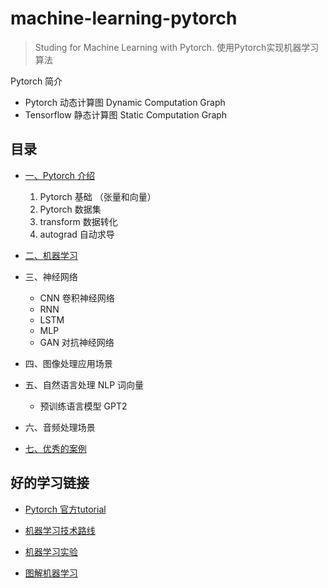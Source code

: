 # machine-learning-pytorch
> Studing for Machine Learning with Pytorch. 使用Pytorch实现机器学习算法

Pytorch 简介

* Pytorch 动态计算图 Dynamic Computation Graph
* Tensorflow 静态计算图 Static Computation Graph


## 目录

* [一、Pytorch 介绍](./part01-introduction/readme.md)
    1. Pytorch 基础 （张量和向量）
    2. Pytorch 数据集
    3. transform 数据转化
    4. autograd 自动求导
  
* [二、机器学习](./part02-machine-learning/readme.md)


* 三、神经网络

    * CNN 卷积神经网络
    * RNN
    * LSTM
    * MLP
    * GAN 对抗神经网络

* 四、图像处理应用场景

* 五、自然语言处理 NLP
    词向量
    * 预训练语言模型 GPT2

* 六、音频处理场景

* [七、优秀的案例 ](./part07-excellent-case/readme.md)

## 好的学习链接

* [Pytorch 官方tutorial ](https://pytorch.org/tutorials/)

* [机器学习技术路线](https://github.com/trekhleb/homemade-machine-learning)

* [机器学习实验](https://github.com/trekhleb/machine-learning-experiments)
 
* [图解机器学习](https://blog.csdn.net/showmeai/category_11677178.html)